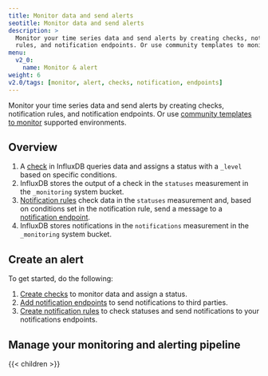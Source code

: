 ```yaml
---
title: Monitor data and send alerts
seotitle: Monitor data and send alerts
description: >
  Monitor your time series data and send alerts by creating checks, notification
  rules, and notification endpoints. Or use community templates to monitor supported environments.
menu:
  v2_0:
    name: Monitor & alert
weight: 6
v2.0/tags: [monitor, alert, checks, notification, endpoints]
---
```


Monitor your time series data and send alerts by creating checks, notification
rules, and notification endpoints. Or use [community templates to monitor](/v2.0/monitor-alert/templates/) supported environments.

## Overview

1.  A [check](/v2.0/reference/glossary/#check) in InfluxDB queries data and assigns a status with a `_level` based on specific conditions.
2.  InfluxDB stores the output of a check in the `statuses` measurement in the `_monitoring` system bucket.
3.  [Notification rules](/v2.0/reference/glossary/#notification-rule) check data in the `statuses`
    measurement and, based on conditions set in the notification rule, send a message
    to a [notification endpoint](/v2.0/reference/glossary/#notification-endpoint).
4.  InfluxDB stores notifications in the `notifications` measurement in the `_monitoring` system bucket.

## Create an alert

To get started, do the following:

1.  [Create checks](/v2.0/monitor-alert/checks/create/) to monitor data and assign a status.
2.  [Add notification endpoints](/v2.0/monitor-alert/notification-endpoints/create/)
    to send notifications to third parties.
3.  [Create notification rules](/v2.0/monitor-alert/notification-rules/create) to check
    statuses and send notifications to your notifications endpoints.

## Manage your monitoring and alerting pipeline

{{< children >}}
